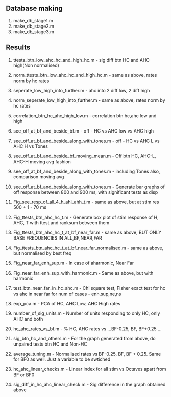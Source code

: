## Database making
1. make_db_stage1.m 
2. make_db_stage2.m
3. make_db_stage3.m

## Results
1. ttests_btn_low_ahc_hc_and_high_hc.m - sig diff btn HC and AHC high(Non normalised)
2. norm_ttests_btn_low_ahc_hc_and_high_hc.m - same as above, rates norm by hc rates
3. seperate_low_high_into_further.m - ahc into 2 diff low, 2 diff high
4. norm_seperate_low_high_into_further.m - same as above, rates norm by hc rates
5. correlation_btn_hc_ahc_high_low.m - correlation btn hc,ahc low and high
6. see_off_at_bf_and_beside_bf.m - off - HC vs AHC low vs AHC high
7. see_off_at_bf_and_beside_along_with_tones.m - off - HC vs AHC L vs AHC H vs Tones
8. see_off_at_bf_and_beside_bf_moving_mean.m - Off btn HC, AHC-L, AHC-H moving avg fashion
9. see_off_at_bf_and_beside_along_with_tones.m - including Tones also, comparison moving avg

10. see_off_at_bf_and_beside_along_with_tones.m - Generate bar graphs of off response between 800 and 900 ms, with significant tests as disp
11. Fig_see_resp_of_all_4_h_ahl_ahh_t.m - same as above, but at stim res 500 +  1 - 70 ms
12. Fig_ttests_btn_ahc_hc_t.m - Generate box plot of stim response of H, AHC, T with ttest and ranksum between them
13. Fig_ttests_btn_ahc_hc_t_at_bf_near_far.m  - same as above, BUT ONLY BASE FREQUENCIES IN ALL,BF,NEAR,FAR
14. Fig_ttests_btn_ahc_hc_t_at_bf_near_far_normalised.m - same as above, but normalised by best freq
15. Fig_near_far_enh_sup.m - In case of aharmonic, Near Far
16. Fig_near_far_enh_sup_with_harmonic.m - Same as above, but with harmonic
17. test_btn_near_far_in_hc_ahc.m - Chi square test, Fisher exact test for hc vs ahc in near far for num of cases - enh,sup,ne,ns
18. exp_pca.m - PCA of HC, AHC Low, AHC High rates
19. number_of_sig_units.m - Number of units  responding to only HC, only AHC and both
20. hc_ahc_rates_vs_bf.m - % HC, AHC rates vs ...BF-0.25, BF, BF+0.25 ...
21. sig_btn_hc_and_others.m - For the graph generated from above, do unpaired tests btn HC and Non-HC
22. average_tuning.m - Normalised rates vs BF-0.25, BF, BF + 0.25. Same for BF0 as well. Just a variable to be swtiched
23. hc_ahc_linear_checks.m - Linear index for all stim vs Octaves apart from BF or BF0
24. sig_diff_in_hc_ahc_linear_check.m - Sig difference in the graph obtained above
